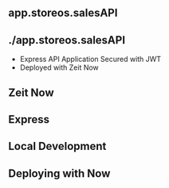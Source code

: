 ## app.storeos.salesAPI

./app.storeos.salesAPI
---
* Express API Application Secured with JWT
* Deployed with Zeit Now

## Zeit Now


## Express


## Local Development

## Deploying with Now
